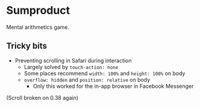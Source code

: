 # Sumproduct

Mental arithmetics game.

## Tricky bits

- Preventing scrolling in Safari during interaction
  - Largely solved by `touch-action: none`
  - Some places recommend `width: 100%` and `height: 100%` on body
  - `overflow: hidden` and `position: relative` on body
    - Only this worked for the in-app browser in Facebook Messenger

(Scroll broken on 0.38 again)